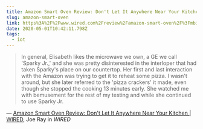 ```yaml
---
title: Amazon Smart Oven Review: Don't Let It Anywhere Near Your Kitchen
slug: amazon-smart-oven
link: https%3A%2F%2Fwww.wired.com%2Freview%2Famazon-smart-oven%2F%3Fmbid%3Dsocial_twitter%26utm_brand%3Dwired%26utm_campaign%3Dwired%26utm_medium%3Dsocial%26utm_social-type%3Downed%26utm_source%3Dtwitter
date: 2020-05-01T10:42:11.798Z
tags:
  - iot
---
```


> In general, Elisabeth likes the microwave we own, a GE we call 'Sparky Jr.,' and she was pretty disinterested in the interloper that had taken Sparky's place on our countertop. Her first and last interaction with the Amazon was trying to get it to reheat some pizza. I wasn't around, but she later referred to the 'pizza crackers' it made, even though she stopped the cooking 13 minutes early. She watched me with bemusement for the rest of my testing and while she continued to use Sparky Jr.

&mdash; [Amazon Smart Oven Review: Don't Let It Anywhere Near Your Kitchen | WIRED](https://www.wired.com/review/amazon-smart-oven/), Joe Ray in _WIRED_